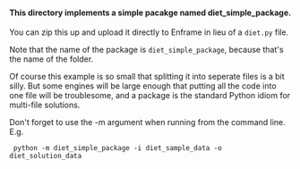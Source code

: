 #### This directory implements a simple pacakge named diet_simple_package.

You can zip this up and upload it directly to Enframe in lieu of a `diet.py` file.

Note that the name of the package is `diet_simple_package`, because that's the name of the folder.

Of course this example is so small that splitting it into seperate files is a bit silly. But some
engines will be large enough that putting all the code into one file will be troublesome, and a package
is the standard Python idiom for multi-file solutions. 

Don't forget to use the -m argument when running from the command line. E.g.

` python -m diet_simple_package -i diet_sample_data -o diet_solution_data`

